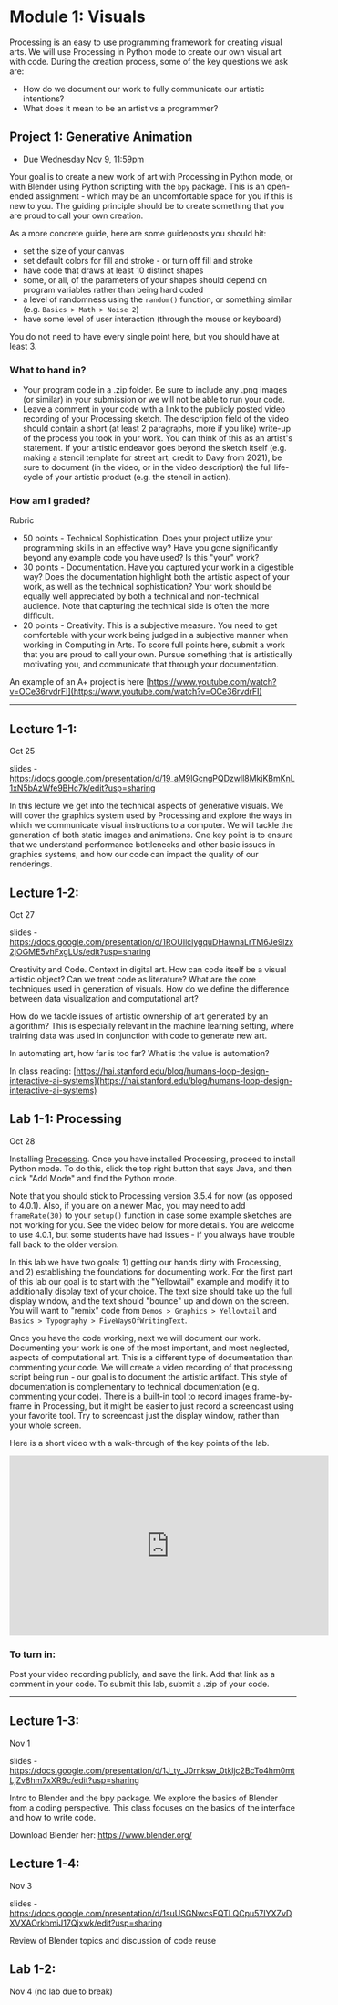 # Module 1: Visuals

Processing is an easy to use programming framework for creating visual arts.
We will use Processing in Python mode to create our own visual art with code.
During the creation process, some of the key questions we ask are:

- How do we document our work to fully communicate our artistic intentions?
- What does it mean to be an artist vs a programmer?


<a name="project1"></a>

## Project 1: Generative Animation

- Due Wednesday Nov 9, 11:59pm

Your goal is to create a new work of art with Processing in Python mode, or with Blender using Python scripting with the ```bpy``` package.
This is an open-ended assignment - which may be an uncomfortable space for you if this is new to you.
The guiding principle should be to create something that you are proud to call your own creation.

As a more concrete guide, here are some guideposts you should hit:

- set the size of your canvas
- set default colors for fill and stroke - or turn off fill and stroke
- have code that draws at least 10 distinct shapes
- some, or all, of the parameters of your shapes should depend on program variables rather than being hard coded
- a level of randomness using the ```random()``` function, or something similar (e.g. ```Basics > Math > Noise 2```)
- have some level of user interaction (through the mouse or keyboard)

You do not need to have every single point here, but you should have at least 3. 

### What to hand in?

- Your program code in a .zip folder. Be sure to include any .png images (or similar) in your submission or we will not be able to run your code. 
- Leave a comment in your code with a link to the publicly posted video recording of your Processing sketch. The description field of the video should contain a short (at least 2 paragraphs, more if you like) write-up of the process you took in your work. You can think of this as an artist's statement. If your artistic endeavor goes beyond the sketch itself (e.g. making a stencil template for street art, credit to Davy from 2021), be sure to document (in the video, or in the video description) the full life-cycle of your artistic product (e.g. the stencil in action).

### How am I graded?

Rubric

- 50 points - Technical Sophistication. Does your project utilize your programming skills in an effective way? Have you gone significantly beyond any example code you have used? Is this "your" work?
- 30 points - Documentation. Have you captured your work in a digestible way? Does the documentation highlight both the artistic aspect of your work, as well as the technical sophistication? Your work should be equally well appreciated by both a technical and non-technical audience. Note that capturing the technical side is often the more difficult.
- 20 points - Creativity. This is a subjective measure. You need to get comfortable with your work being judged in a subjective manner when working in Computing in Arts. To score full points here, submit a work that you are proud to call your own. Pursue something that is artistically motivating you, and communicate that through your documentation.


An example of an A+ project is here [https://www.youtube.com/watch?v=OCe36rvdrFI](https://www.youtube.com/watch?v=OCe36rvdrFI)

<hr>

## Lecture 1-1: 

Oct 25

slides - https://docs.google.com/presentation/d/19_aM9lGcngPQDzwll8MkjKBmKnL1xN5bAzWfe9BHc7k/edit?usp=sharing

In this lecture we get into the technical aspects of generative visuals.
We will cover the graphics system used by Processing and explore the ways in which we communicate visual instructions to a computer.
We will tackle the generation of both static images and animations.
One key point is to ensure that we understand performance bottlenecks and other basic issues in graphics systems, and how our code can impact the quality of our renderings.


## Lecture 1-2:

Oct 27

slides - https://docs.google.com/presentation/d/1ROUIlclygquDHawnaLrTM6Je9lzx2jOGME5vhFxgLUs/edit?usp=sharing

Creativity and Code. Context in digital art. 
How can code itself be a visual artistic object? Can we treat code as literature?
What are the core techniques used in generation of visuals.
How do we define the difference between data visualization and computational art?

How do we tackle issues of artistic ownership of art generated by an algorithm?
This is especially relevant in the machine learning setting, where training data was used in conjunction with code to generate new art.

In automating art, how far is too far?
What is the value is automation?

In class reading: [https://hai.stanford.edu/blog/humans-loop-design-interactive-ai-systems](https://hai.stanford.edu/blog/humans-loop-design-interactive-ai-systems)

<a name="lab1"></a>

## Lab 1-1: Processing

Oct 28

Installing [Processing](https://processing.org/download/). Once you have installed Processing, proceed to install Python mode. To do this, click the top right button that says Java, and then click "Add Mode" and find the Python mode.

Note that you should stick to Processing version 3.5.4 for now (as opposed to 4.0.1). Also, if you are on a newer Mac, you may need to add ```frameRate(30)``` to your ```setup()``` function in case some example sketches are not working for you. See the video below for more details. You are welcome to use 4.0.1, but some students have had issues - if you always have trouble fall back to the older version.

In this lab we have two goals: 1) getting our hands dirty with Processing, and 2) establishing the foundations for documenting work.
For the first part of this lab our goal is to  start with the "Yellowtail" example and modify it to additionally display text of your choice.
The text size should take up the full display window, and the text should "bounce" up and down on the screen.
You will want to "remix" code from ```Demos > Graphics > Yellowtail``` and ```Basics > Typography > FiveWaysOfWritingText```.

Once you have the code working, next we will document our work.
Documenting your work is one of the most important, and most neglected, aspects of computational art.
This is a different type of documentation than commenting your code.
We will create a video recording of that processing script being run - our goal is to document the artistic artifact.
This style of documentation is complementary to technical documentation (e.g. commenting your code).
There is a built-in tool to record images frame-by-frame in Processing, but it might be easier to just record a screencast using your favorite tool.
Try to screencast just the display window, rather than your whole screen.

Here is a short video with a walk-through of the key points of the lab.

<iframe width="560" height="315" src="https://www.youtube-nocookie.com/embed/2poj7Djjt8M" title="YouTube video player" frameborder="0" allow="accelerometer; autoplay; clipboard-write; encrypted-media; gyroscope; picture-in-picture" allowfullscreen></iframe>

### To turn in:

Post your video recording publicly, and save the link. Add that link as a comment in your code. To submit this lab, submit a .zip of your code.

<hr>

## Lecture 1-3: 

Nov 1

slides - https://docs.google.com/presentation/d/1J_ty_J0rnksw_0tkljc2BcTo4hm0mtLjZv8hm7xXR9c/edit?usp=sharing

Intro to Blender and the bpy package. We explore the basics of Blender from a coding perspective. This class focuses on the basics of the interface and how to write code. 

Download Blender her: https://www.blender.org/

## Lecture 1-4:

Nov 3

slides - https://docs.google.com/presentation/d/1suUSGNwcsFQTLQCpu57IYXZvDXVXAOrkbmiJ17Qjxwk/edit?usp=sharing

Review of Blender topics and discussion of code reuse

## Lab 1-2: 

Nov 4 (no lab due to break)

